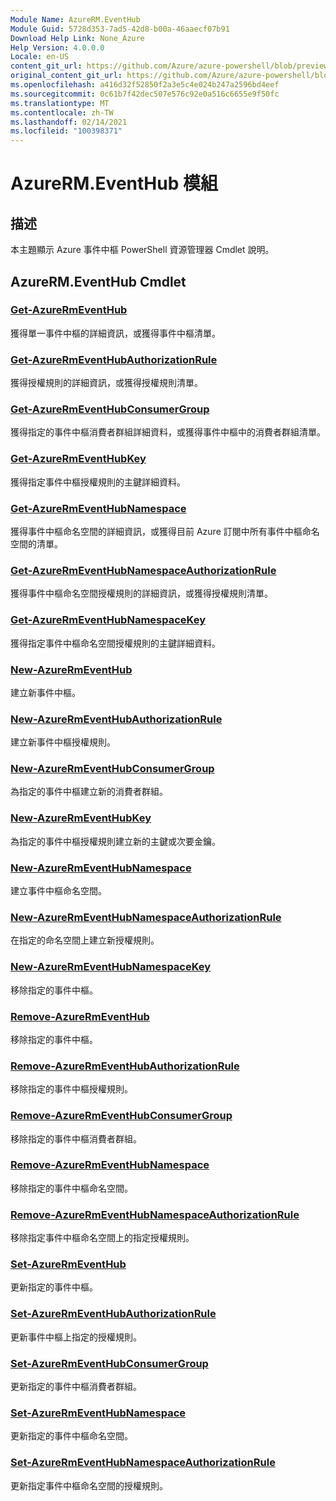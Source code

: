 ```yaml
---
Module Name: AzureRM.EventHub
Module Guid: 5728d353-7ad5-42d8-b00a-46aaecf07b91
Download Help Link: None_Azure
Help Version: 4.0.0.0
Locale: en-US
content_git_url: https://github.com/Azure/azure-powershell/blob/preview/src/ResourceManager/EventHub/Commands.EventHub/help/AzureRM.EventHub.md
original_content_git_url: https://github.com/Azure/azure-powershell/blob/preview/src/ResourceManager/EventHub/Commands.EventHub/help/AzureRM.EventHub.md
ms.openlocfilehash: a416d32f52850f2a3e5c4e024b247a2596bd4eef
ms.sourcegitcommit: 0c61b7f42dec507e576c92e0a516c6655e9f50fc
ms.translationtype: MT
ms.contentlocale: zh-TW
ms.lasthandoff: 02/14/2021
ms.locfileid: "100398371"
---
```

# AzureRM.EventHub 模組
## 描述
本主題顯示 Azure 事件中樞 PowerShell 資源管理器 Cmdlet 說明。

## AzureRM.EventHub Cmdlet
### [Get-AzureRmEventHub](Get-AzureRmEventHub.md)
獲得單一事件中樞的詳細資訊，或獲得事件中樞清單。

### [Get-AzureRmEventHubAuthorizationRule](Get-AzureRmEventHubAuthorizationRule.md)
獲得授權規則的詳細資訊，或獲得授權規則清單。

### [Get-AzureRmEventHubConsumerGroup](Get-AzureRmEventHubConsumerGroup.md)
獲得指定的事件中樞消費者群組詳細資料，或獲得事件中樞中的消費者群組清單。

### [Get-AzureRmEventHubKey](Get-AzureRmEventHubKey.md)
獲得指定事件中樞授權規則的主鍵詳細資料。

### [Get-AzureRmEventHubNamespace](Get-AzureRmEventHubNamespace.md)
獲得事件中樞命名空間的詳細資訊，或獲得目前 Azure 訂閱中所有事件中樞命名空間的清單。

### [Get-AzureRmEventHubNamespaceAuthorizationRule](Get-AzureRmEventHubNamespaceAuthorizationRule.md)
獲得事件中樞命名空間授權規則的詳細資訊，或獲得授權規則清單。

### [Get-AzureRmEventHubNamespaceKey](Get-AzureRmEventHubNamespaceKey.md)
獲得指定事件中樞命名空間授權規則的主鍵詳細資料。

### [New-AzureRmEventHub](New-AzureRmEventHub.md)
建立新事件中樞。

### [New-AzureRmEventHubAuthorizationRule](New-AzureRmEventHubAuthorizationRule.md)
建立新事件中樞授權規則。

### [New-AzureRmEventHubConsumerGroup](New-AzureRmEventHubConsumerGroup.md)
為指定的事件中樞建立新的消費者群組。

### [New-AzureRmEventHubKey](New-AzureRmEventHubKey.md)
為指定的事件中樞授權規則建立新的主鍵或次要金鑰。

### [New-AzureRmEventHubNamespace](New-AzureRmEventHubNamespace.md)
建立事件中樞命名空間。

### [New-AzureRmEventHubNamespaceAuthorizationRule](New-AzureRmEventHubNamespaceAuthorizationRule.md)
在指定的命名空間上建立新授權規則。

### [New-AzureRmEventHubNamespaceKey](New-AzureRmEventHubNamespaceKey.md)
移除指定的事件中樞。

### [Remove-AzureRmEventHub](Remove-AzureRmEventHub.md)
移除指定的事件中樞。

### [Remove-AzureRmEventHubAuthorizationRule](Remove-AzureRmEventHubAuthorizationRule.md)
移除指定的事件中樞授權規則。

### [Remove-AzureRmEventHubConsumerGroup](Remove-AzureRmEventHubConsumerGroup.md)
移除指定的事件中樞消費者群組。

### [Remove-AzureRmEventHubNamespace](Remove-AzureRmEventHubNamespace.md)
移除指定的事件中樞命名空間。

### [Remove-AzureRmEventHubNamespaceAuthorizationRule](Remove-AzureRmEventHubNamespaceAuthorizationRule.md)
移除指定事件中樞命名空間上的指定授權規則。

### [Set-AzureRmEventHub](Set-AzureRmEventHub.md)
更新指定的事件中樞。

### [Set-AzureRmEventHubAuthorizationRule](Set-AzureRmEventHubAuthorizationRule.md)
更新事件中樞上指定的授權規則。

### [Set-AzureRmEventHubConsumerGroup](Set-AzureRmEventHubConsumerGroup.md)
更新指定的事件中樞消費者群組。

### [Set-AzureRmEventHubNamespace](Set-AzureRmEventHubNamespace.md)
更新指定的事件中樞命名空間。

### [Set-AzureRmEventHubNamespaceAuthorizationRule](Set-AzureRmEventHubNamespaceAuthorizationRule.md)
更新指定事件中樞命名空間的授權規則。
